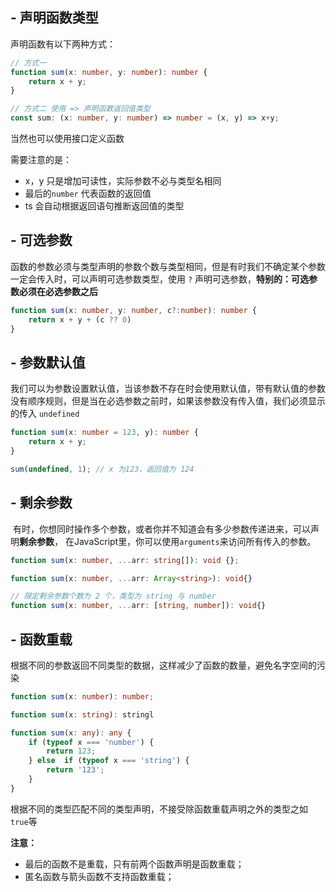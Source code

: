 ## - 声明函数类型

声明函数有以下两种方式：
```ts
// 方式一
function sum(x: number, y: number): number {
	return x + y;
}

// 方式二 使用 => 声明函数返回值类型
const sum: (x: number, y: number) => number = (x, y) => x+y;
```
当然也可以使用接口定义函数

需要注意的是：
- x，y 只是增加可读性，实际参数不必与类型名相同
- 最后的`number` 代表函数的返回值
- ts 会自动根据返回语句推断返回值的类型

## - 可选参数
函数的参数必须与类型声明的参数个数与类型相同，但是有时我们不确定某个参数一定会传入时，可以声明可选参数类型，使用 `?` 声明可选参数，**特别的：可选参数必须在必选参数之后**
```ts
function sum(x: number, y: number, c?:number): number {
	return x + y + (c ?? 0)
}
```

## - 参数默认值
我们可以为参数设置默认值，当该参数不存在时会使用默认值，带有默认值的参数没有顺序规则，但是当在必选参数之前时，如果该参数没有传入值，我们必须显示的传入 `undefined`
```ts
function sum(x: number = 123, y): number {
	return x + y;
}

sum(undefined, 1); // x 为123，返回值为 124
```

## - 剩余参数
 有时，你想同时操作多个参数，或者你并不知道会有多少参数传递进来，可以声明**剩余参数**， 在JavaScript里，你可以使用`arguments`来访问所有传入的参数。
```ts
function sum(x: number, ...arr: string[]): void {};

function sum(x: number, ...arr: Array<string>): void{}

// 限定剩余参数个数为 2 个，类型为 string 与 number
function sum(x: number, ...arr: [string, number]): void{}
```

## - 函数重载
根据不同的参数返回不同类型的数据，这样减少了函数的数量，避免名字空间的污染
```ts
function sum(x: number): number;

function sum(x: string): stringl

function sum(x: any): any {
	if (typeof x === 'number') {
		return 123;
	} else  if (typeof x === 'string') {
		return '123';
	}
}
```
根据不同的类型匹配不同的类型声明，不接受除函数重载声明之外的类型之如 `true`等

**注意：**
- 最后的函数不是重载，只有前两个函数声明是函数重载；
- 匿名函数与箭头函数不支持函数重载；

